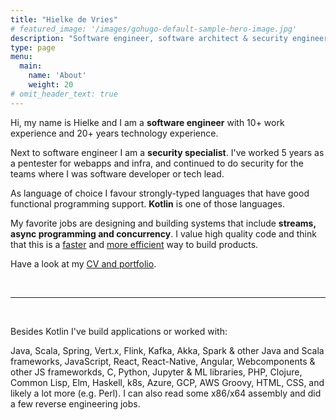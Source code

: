 ```yaml
---
title: "Hielke de Vries"
# featured_image: '/images/gohugo-default-sample-hero-image.jpg'
description: "Software engineer, software architect & security engineer"
type: page
menu:   
  main:
    name: 'About'
    weight: 20
# omit_header_text: true
---
```



Hi, my name is Hielke and I am a **software engineer** with 10+ work experience and 20+ years technology experience. 

Next to software engineer I am a **security specialist**. I've worked 5 years as a pentester for webapps and infra, and continued to do security for the teams where I was software developer or tech lead.

As language of choice I favour strongly-typed languages that have good functional programming support. **Kotlin** is one of those languages.

My favorite jobs are designing and building systems that include **streams, async programming and concurrency**. I value high quality code and think that this is a [faster][clean_code_link] and [more efficient][clean_architecture_link] way to build products.

Have a look at my [CV and portfolio](/portfolio).

&nbsp;&nbsp;&nbsp;

---

&nbsp;&nbsp;&nbsp;&nbsp;


Besides Kotlin I've build applications or worked with:

Java, Scala, Spring, Vert.x, Flink, Kafka, Akka, Spark & other Java and Scala frameworks, JavaScript, React, React-Native, Angular, Webcomponents & other JS frameworkds, C, Python, Jupyter & ML libraries, PHP, Clojure, Common Lisp, Elm, Haskell, k8s, Azure, GCP, AWS Groovy, HTML, CSS, and likely a lot more (e.g. Perl). I can also read some x86/x64 assembly and did a few reverse engineering jobs.




[clean_code_link]: https://www.bol.com/nl/nl/f/clean-code/9200000033313462/
[clean_architecture_link]: https://www.bol.com/nl/nl/p/clean-architecture/9200000051454865/?bltgh=lnVHBc27MhgkYDgoM61PDQ.2_14.15.ProductTitle
